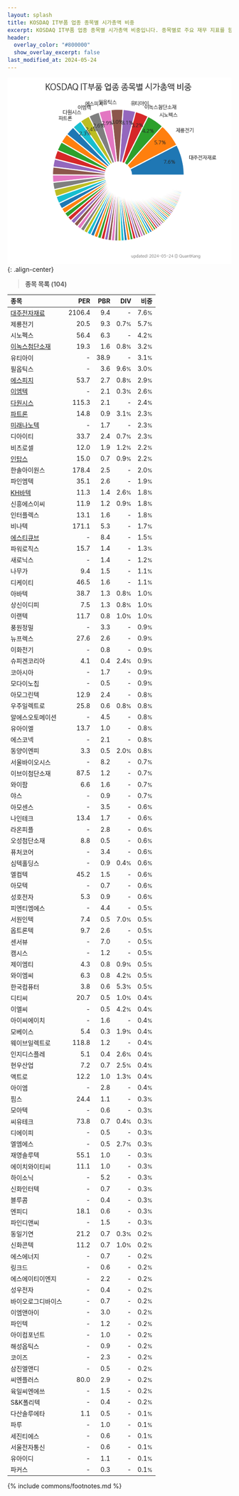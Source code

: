 ```yaml
---
layout: splash
title: KOSDAQ IT부품 업종 종목별 시가총액 비중
excerpt: KOSDAQ IT부품 업종 종목별 시가총액 비중입니다. 종목별로 주요 재무 지표를 함께 표시합니다.
header:
  overlay_color: "#800000"
  show_overlay_excerpt: false
last_modified_at: 2024-05-24
---
```



![KOSDAQ IT부품 업종 종목별 시가총액 비중](/stats/sector/images/kosdaq_업종_IT부품_종목.png){: .align-center}


> **종목 목록 (104)**<a id="list"></a>

| **종목** | **PER** | **PBR** | **DIV** | **비중** |
| :------- | ------: | ------: | ------: | -------: |
| [대주전자재료](/078600/) | 2106.4 | 9.4 | - | 7.6<small>%</small> |
| 제룡전기 | 20.5 | 9.3 | 0.7<small>%</small> | 5.7<small>%</small> |
| 시노펙스 | 56.4 | 6.3 | - | 4.2<small>%</small> |
| [이녹스첨단소재](/272290/) | 19.3 | 1.6 | 0.8<small>%</small> | 3.2<small>%</small> |
| 유티아이 | - | 38.9 | - | 3.1<small>%</small> |
| 필옵틱스 | - | 3.6 | 9.6<small>%</small> | 3.0<small>%</small> |
| [에스피지](/058610/) | 53.7 | 2.7 | 0.8<small>%</small> | 2.9<small>%</small> |
| [이엠텍](/091120/) | - | 2.1 | 0.3<small>%</small> | 2.6<small>%</small> |
| [다원시스](/068240/) | 115.3 | 2.1 | - | 2.4<small>%</small> |
| [파트론](/091700/) | 14.8 | 0.9 | 3.1<small>%</small> | 2.3<small>%</small> |
| [미래나노텍](/095500/) | - | 1.7 | - | 2.3<small>%</small> |
| 디아이티 | 33.7 | 2.4 | 0.7<small>%</small> | 2.3<small>%</small> |
| 비츠로셀 | 12.0 | 1.9 | 1.2<small>%</small> | 2.2<small>%</small> |
| [인탑스](/049070/) | 15.0 | 0.7 | 0.9<small>%</small> | 2.2<small>%</small> |
| 한솔아이원스 | 178.4 | 2.5 | - | 2.0<small>%</small> |
| 파인엠텍 | 35.1 | 2.6 | - | 1.9<small>%</small> |
| [KH바텍](/060720/) | 11.3 | 1.4 | 2.6<small>%</small> | 1.8<small>%</small> |
| 신흥에스이씨 | 11.9 | 1.2 | 0.9<small>%</small> | 1.8<small>%</small> |
| 인터플렉스 | 13.1 | 1.6 | - | 1.8<small>%</small> |
| 비나텍 | 171.1 | 5.3 | - | 1.7<small>%</small> |
| [에스티큐브](/052020/) | - | 8.4 | - | 1.5<small>%</small> |
| 파워로직스 | 15.7 | 1.4 | - | 1.3<small>%</small> |
| 새로닉스 | - | 1.4 | - | 1.2<small>%</small> |
| 나무가 | 9.4 | 1.5 | - | 1.1<small>%</small> |
| 디케이티 | 46.5 | 1.6 | - | 1.1<small>%</small> |
| 아바텍 | 38.7 | 1.3 | 0.8<small>%</small> | 1.0<small>%</small> |
| 상신이디피 | 7.5 | 1.3 | 0.8<small>%</small> | 1.0<small>%</small> |
| 이랜텍 | 11.7 | 0.8 | 1.0<small>%</small> | 1.0<small>%</small> |
| 풍원정밀 | - | 3.3 | - | 0.9<small>%</small> |
| 뉴프렉스 | 27.6 | 2.6 | - | 0.9<small>%</small> |
| 이화전기 | - | 0.8 | - | 0.9<small>%</small> |
| 슈피겐코리아 | 4.1 | 0.4 | 2.4<small>%</small> | 0.9<small>%</small> |
| 코아시아 | - | 1.7 | - | 0.9<small>%</small> |
| 모다이노칩 | - | 0.5 | - | 0.9<small>%</small> |
| 아모그린텍 | 12.9 | 2.4 | - | 0.8<small>%</small> |
| 우주일렉트로 | 25.8 | 0.6 | 0.8<small>%</small> | 0.8<small>%</small> |
| 알에스오토메이션 | - | 4.5 | - | 0.8<small>%</small> |
| 유아이엘 | 13.7 | 1.0 | - | 0.8<small>%</small> |
| 에스코넥 | - | 2.1 | - | 0.8<small>%</small> |
| 동양이엔피 | 3.3 | 0.5 | 2.0<small>%</small> | 0.8<small>%</small> |
| 서울바이오시스 | - | 8.2 | - | 0.7<small>%</small> |
| 이브이첨단소재 | 87.5 | 1.2 | - | 0.7<small>%</small> |
| 와이팜 | 6.6 | 1.6 | - | 0.7<small>%</small> |
| 야스 | - | 0.9 | - | 0.7<small>%</small> |
| 아모센스 | - | 3.5 | - | 0.6<small>%</small> |
| 나인테크 | 13.4 | 1.7 | - | 0.6<small>%</small> |
| 라온피플 | - | 2.8 | - | 0.6<small>%</small> |
| 오성첨단소재 | 8.8 | 0.5 | - | 0.6<small>%</small> |
| 퓨처코어 | - | 3.4 | - | 0.6<small>%</small> |
| 심텍홀딩스 | - | 0.9 | 0.4<small>%</small> | 0.6<small>%</small> |
| 엘컴텍 | 45.2 | 1.5 | - | 0.6<small>%</small> |
| 아모텍 | - | 0.7 | - | 0.6<small>%</small> |
| 성호전자 | 5.3 | 0.9 | - | 0.6<small>%</small> |
| 피엔티엠에스 | - | 4.4 | - | 0.5<small>%</small> |
| 서원인텍 | 7.4 | 0.5 | 7.0<small>%</small> | 0.5<small>%</small> |
| 옵트론텍 | 9.7 | 2.6 | - | 0.5<small>%</small> |
| 센서뷰 | - | 7.0 | - | 0.5<small>%</small> |
| 캠시스 | - | 1.2 | - | 0.5<small>%</small> |
| 제이엠티 | 4.3 | 0.8 | 0.9<small>%</small> | 0.5<small>%</small> |
| 와이엠씨 | 6.3 | 0.8 | 4.2<small>%</small> | 0.5<small>%</small> |
| 한국컴퓨터 | 3.8 | 0.6 | 5.3<small>%</small> | 0.5<small>%</small> |
| 디티씨 | 20.7 | 0.5 | 1.0<small>%</small> | 0.4<small>%</small> |
| 이엘씨 | - | 0.5 | 4.2<small>%</small> | 0.4<small>%</small> |
| 아이씨에이치 | - | 1.6 | - | 0.4<small>%</small> |
| 모베이스 | 5.4 | 0.3 | 1.9<small>%</small> | 0.4<small>%</small> |
| 웨이브일렉트로 | 118.8 | 1.2 | - | 0.4<small>%</small> |
| 인지디스플레 | 5.1 | 0.4 | 2.6<small>%</small> | 0.4<small>%</small> |
| 현우산업 | 7.2 | 0.7 | 2.5<small>%</small> | 0.4<small>%</small> |
| 액트로 | 12.2 | 1.0 | 1.3<small>%</small> | 0.4<small>%</small> |
| 아이엠 | - | 2.8 | - | 0.4<small>%</small> |
| 핌스 | 24.4 | 1.1 | - | 0.3<small>%</small> |
| 모아텍 | - | 0.6 | - | 0.3<small>%</small> |
| 씨유테크 | 73.8 | 0.7 | 0.4<small>%</small> | 0.3<small>%</small> |
| 디에이피 | - | 0.5 | - | 0.3<small>%</small> |
| 엘엠에스 | - | 0.5 | 2.7<small>%</small> | 0.3<small>%</small> |
| 재영솔루텍 | 55.1 | 1.0 | - | 0.3<small>%</small> |
| 에이치와이티씨 | 11.1 | 1.0 | - | 0.3<small>%</small> |
| 하이소닉 | - | 5.2 | - | 0.3<small>%</small> |
| 신화인터텍 | - | 0.7 | - | 0.3<small>%</small> |
| 블루콤 | - | 0.4 | - | 0.3<small>%</small> |
| 엔피디 | 18.1 | 0.6 | - | 0.3<small>%</small> |
| 파인디앤씨 | - | 1.5 | - | 0.3<small>%</small> |
| 동일기연 | 21.2 | 0.7 | 0.3<small>%</small> | 0.2<small>%</small> |
| 신화콘텍 | 11.2 | 0.7 | 1.0<small>%</small> | 0.2<small>%</small> |
| 에스에너지 | - | 0.7 | - | 0.2<small>%</small> |
| 링크드 | - | 0.6 | - | 0.2<small>%</small> |
| 에스에이티이엔지 | - | 2.2 | - | 0.2<small>%</small> |
| 성우전자 | - | 0.4 | - | 0.2<small>%</small> |
| 바이오로그디바이스 | - | 0.7 | - | 0.2<small>%</small> |
| 이엠앤아이 | - | 3.0 | - | 0.2<small>%</small> |
| 파인텍 | - | 1.2 | - | 0.2<small>%</small> |
| 아이컴포넌트 | - | 1.0 | - | 0.2<small>%</small> |
| 해성옵틱스 | - | 0.9 | - | 0.2<small>%</small> |
| 코이즈 | - | 2.3 | - | 0.2<small>%</small> |
| 삼진엘앤디 | - | 0.5 | - | 0.2<small>%</small> |
| 씨엔플러스 | 80.0 | 2.9 | - | 0.2<small>%</small> |
| 육일씨엔에쓰 | - | 1.5 | - | 0.2<small>%</small> |
| S&K폴리텍 | - | 0.4 | - | 0.2<small>%</small> |
| 다산솔루에타 | 1.1 | 0.5 | - | 0.1<small>%</small> |
| 파루 | - | 1.0 | - | 0.1<small>%</small> |
| 세진티에스 | - | 0.6 | - | 0.1<small>%</small> |
| 서울전자통신 | - | 0.6 | - | 0.1<small>%</small> |
| 유아이디 | - | 1.1 | - | 0.1<small>%</small> |
| 파커스 | - | 0.3 | - | 0.1<small>%</small> |

{% include commons/footnotes.md %}